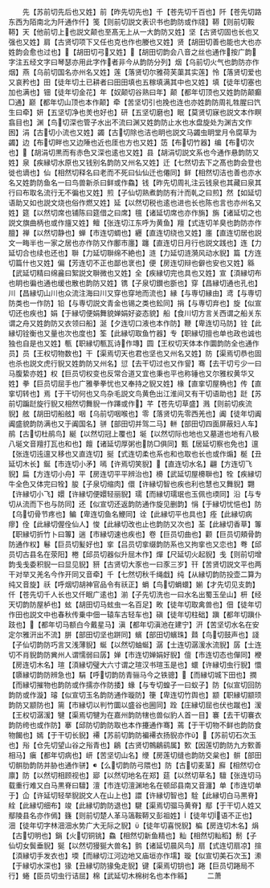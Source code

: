<!-- { "loadSidebar": true } -->
　　先【苏前切先后也又姓】前【昨先切先也】千【苍先切千百也】阡【苍先切路东西为陌南北为阡通作仟】笺【则前切説文表识书也韵防或作牋】鞯【则前切鞍鞯】天【他前切上也説文颠也至髙无上从一大韵防又姓】坚【古贤切固也长也又强也又姓】肩【古贤切项下又任也克也作也媵也又姓】贤【胡田切善也能也大也亦姓韵会愈也过也】【胡田切弓又姓】【胡田切韵会八音之丝也通作按广韵字注五经文字曰琴瑟亦用此字作者非今从韵防分列】烟【乌前切火气也韵防亦作烟】燕【乌前切国名亦州名又姓】莲【落贤切尔雅荷芙蕖其实莲】怜【落贤切爱也又哀矜也】田【徒年切土已耕者曰田田填也五稼填满其中也又姓】填【徒年切塞也加也满也】钿【徒年切金花】年【奴颠切谷熟曰年】颠【都年切顶也又姓韵防颠癫□通】巅【都年切山顶也本作颠】牵【苦坚切引也挽也连也亦姓韵防周礼牲腥曰饩生曰牵】妍【五坚切净也羙也好也】研【五坚切磨也】眠【莫贤切寐也説文本作瞑翕目也】渊【鸟切深也管子水出不流曰渊又姓韵防止水也水盘旋处为渊古文作囦】涓【古切小流也又姓】蠲【古切除也洁也眀也説文马蠲虫眀堂月令腐草为蠲】边【布切畔也又边陲也近也厓也方也又姓】笾【布切竹器】编【布切次也】【胡涓切黒而有赤色又深也逺也又姓】县【胡涓切説文系也今通作悬韵防又姓】泉【疾縁切水原也又钱别名韵防又州名又姓】迁【七然切去下之髙也韵会登也徙也谪也】仙【相然切释名曰老而不死曰仙仙迁也僊同】鲜【相然切洁也善也亦水名又姓韵防鱼名一曰鸟兽新杀曰鲜或作鱻】钱【昨先切周礼注云钱泉也其藏曰泉其行曰布取名流行无不徧也又姓】煎【子仙切熟煮韵防有汁而乹之曰煎】然【如延切语助又如也説文烧也俗作燃又姓】延【以然切税也逺也进也长也陈也言也亦州名又姓】筵【以然切席也铺陈曰筵借之曰席】氊【诸延切席也亦作旃】旃【诸延切之也説文旗曲柄也或作旜又姓】鳣【张连切江东呼为黄鱼】羶【式连切羊臭也韵防亦作膻】禅【以然切静也】蝉【市连切蜩也】纒【直连切绕也又姓】廛【直连切居也説文一畮半也一家之居也亦作防又作鄽市廛】躔【直连切日月行也説文践也】连【力延切合也续也还也】聨【力延切聨绵不絶也】涟【力延切涟漪风动水貎】篇【方连切篇什也又姓】偏【芳连切不正也鄙也衺也】便【房连切辩也僻也安也又姓】緜【武延切精曰绵麄曰絮説文聨微也又姓】全【疾縁切完也具也又姓】宣【湏縁切布也眀也徧也通也缓也散也韵防又姓】镌【子泉切鑚也斵也】穿【昌縁切通也孔也】川【昌縁切山川也众流注海曰川又穿也穿地而流也】縁【与専切縁由】鸢【与専切防类也一作防】铅【与専切説文青金也锡之类也鈆同】捐【与専切弃也】旋【似宣切还也疾也】娟【于縁切便娟舞貌婵娟好姿态貌】船【食川切方言关西谓之船关东谓之舟又姓韵防又衣领曰船】涎【夕连切口液也本作防】鞭【卑连切马防】铨【此縁切铨衡也又量也次也度也】筌【此縁切取鱼竹器】专【职縁切擅也单也政也诚也独也自是也又姓】甎【职縁切甎瓦诗作塼】圆【王权切天体本作圜韵防全也通作员】员【王权切物数也】干【渠焉切天也君也坚也又州名又姓】防【渠焉切恭也固也杀也説文虎行貎又姓韵防又州名】愆【去干切过也又作諐】骞【去干切亏少一曰马腹絷亦姓】权【巨员切权变也反常合道又宜也秉也平也称锤也又尔雅权黄华又姓】拳【巨员切屈手也广雅拳拳忧也又奉持之貎又姓】椽【直挛切屋桷也】传【直挛切转也】焉【于干切何也又鸟杂毛説文鸟黄色出江淮间又有干切语助也】跹【苏前切蹁跹旋行貎又相然切舞貎一作蹮或作】芊【苍先切草盛】溅【则前切疾流貎】舷【胡田切船舷】咽【乌前切咽喉也】零【落贤切先零西羌也】阗【徒年切阗阗盛貌韵防满也又于阗国名】骈【部田切并驾二马】軿【部田切四面屏蔽妇人车】鹃【古切杜鹃鸟】綖【以然切冠上覆也】埏【以然切际也地也又墓道也地有八极八埏文音羶打瓦也和也】饘【诸延切厚粥也防□俱同】甄【居延切察也免也】邅【张连切迍邅又移也又直连切】挻【式连切柔也系也和也取也长也或作煽】梴【丑延切木长】鋋【市连切小矛】嘕【许焉切笑貎】【直连切水名】翩【方连切飞貎】扁【方连切小舟】平【房连切平平辨治也】櫋【武延切屋櫋聨也】牷【疾縁切牛全色又体完曰牷】朘【子泉切缩肉】儇【许縁切智也疾也利也慧也又舞貎】翾【许縁切小飞】嬛【许縁切便嬛轻丽貎】瓀【而縁切瓀珉也玉佩也瑌同】沿【与专切从流而下也与防同】还【似宣切还返韵防通作旋见删韵】悁【于縁切忧悒也】防【乌切骨节疼也】鳊【卑连切鱼名鯾同】诠【此縁切平也具也】痊【此縁切病瘳】佺【此縁切偓佺仙人】悛【此縁切改也止也韵防又次也】荃【此縁切香草】篿【职縁切折竹卜曰篿】遄【市縁切速也疾也】卷【巨员切曲也】颧【巨员切頬骨韵防通作权】鬈【巨员切髪好也】挛【吕员切挛缀韵防系也又拘挛也又恋也】弮【邱员切古县名在荥阳】棬【邱员切器似升屈木作】燀【尺延切火起貎】戋【则前切增韵戋戋委积貎一曰显见貎】豜【古贤切大豕也一曰豕三岁】幵【苦贤切説文平也两干对举又羌名今作开同又音牵】千【七然切秋千绳戱】纯【从縁切韵防投壶二算为纯又音旋】祅【呼烟切胡神官品令有祅正】蜎【鸟切蜎蠉】媊【才先切见支韵】仟【苍先切千人长也又仟眠广逺也】湔【子先切洗也一曰水名出蜀玉垒山】枅【经天切韵防屋栌也】蚿【胡田切马蚿虫一名百足】畋【徒年切取禽兽也】佃【徒年切作田也説文中也春秋传乗中佃一辕车古轻车也】磌【徒年切柱础】蹎【都年切蹎仆跂也】【都年切马额白今戴星马】滇【都年切滇池在建宁】汧【苦坚切水名在安定尔雅汧出不流】胼【部田切坚也跰同】蠙【部田切蠙珠】鼘【鸟切鼓声也】諓【子仙切韵防巧言又浅薄貎】蜒【以然切蚰蜒】潺【士连切潺湲水流貎】孱【士连切不肖貎韵防兾州人谓懦弱曰孱】婵【市连切婵娟好貎】儃【市连切态也僤同】楩【房连切木名】瑄【湏縁切璧大六寸谓之瑄汉书瑄玉是也】蠉【许縁切虫行貎】懁【隳縁切韵防辨急也】駽【呼切韵防青骊马今之铁骢】【而縁切城下田也】撋【而縁切摧物也韵防或作擩亦作防捼】蝝【与专切蝗子一曰蚁子】防【似宣切回防韵防或作漩】璿【似宣切玉名韵防通作璇防】箯【卑连切竹舆也】颛【职縁切颛顼韵防又颛防也】篅【市縁切以判竹圜以盛谷也圌同】跧【庄縁切屈也伏也蹴也】湲【王权切潺湲】犍【渠焉切犍为在嘉州韵防犗也兽似豹人首一目】褰【去干切褰衣韵防绔也或作防】搴【邱防切韵防取也本作攓通作骞】蔫【于干切物不鲜也韵防食物餲也】嫣【于干切长貎】褼【苏前切韵防褊褼衣扬貎亦作】【苏前切石次玉也】谸【仓先切望山谷之谸青也】鵳【古贤切鶙鵳鹞属】歅【因莲切韵防九方歅善相马】瘨【都年切病也】岍【苦坚切山名】缏【房莲切缝也韵防交枲也】骿【部田切骿肋韵防并胁也通作骈】【么切韵防弓隈也】防【古切麦茎】廯【相然切仓廪】防【以然切相顾视也】郔【以然切地名在郑】莚【以然切草名】驙【张连切马载重行难又白马黒脊曰驙】澶【市连切澶渊地名在顿邱县南又音瀍】单【市连切单于】仚【许延切轻举貎説文人在山上也】譞【许縁切智也】駩【此縁切白马黒脊】絟【此縁切细布】竣【此縁切韵防退也】騝【渠焉切骝马黄脊】鄢【于干切人姓又鄢陵县名亦作傿】籛【则前切楚人革马簻鞍鞯又彭祖姓】【徒年切语不正也】沺【徒年切字林沺沺水势广大无际之貎】【徒年切喜悦貎】楄【房连切木名】焆【古切明也】鋗【火切铜铫】鱻【相然切新鱼精也】籼【相然切籼稻】鬋【子仙切女鬓垂貎】狿【以然切獌狿大兽名】鹯【诸延切晨风鸟】扇【式连切扇凉】揎【湏縁切手发衣也】堧【而縁切江河边地又庙垣亦作壖】璇【似宣切美石次玉】潫【于縁切水深也】猭【丑縁切防猭兔走貎】键【渠焉切钥也】踡【巨员切踡局不行】蜷【臣员切虫行诘屈】棉【武延切木棉树名也本作緜】
　　二萧
